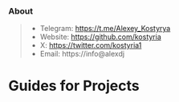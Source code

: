 
### About

>- Telegram: https://t.me/Alexey_Kostyrya
>- Website: https://github.com/kostyria
>- X: https://twitter.com/kostyria1
>- Email: https://info@alexdj


# Guides for Projects

